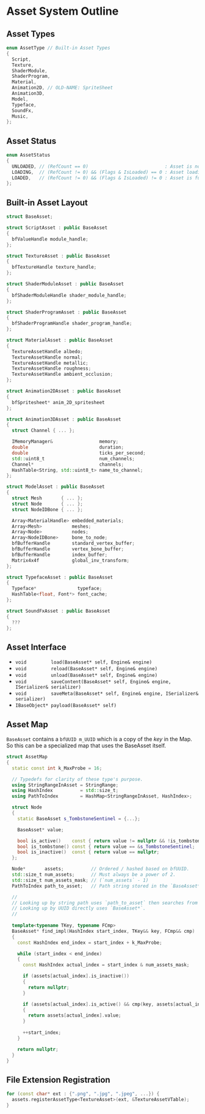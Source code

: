 # Asset System Outline

## Asset Types

```cpp
enum AssetType // Built-in Asset Types
{
  Script,
  Texture,
  ShaderModule,
  ShaderProgram,
  Material,
  Animation2D, // OLD-NAME: SpriteSheet
  Animation3D,
  Model,
  Typeface,
  SoundFx,
  Music,
};
```

## Asset Status

```cpp
enum AssetStatus
{
  UNLOADED, // (RefCount == 0)                            : Asset is not loaded.
  LOADING,  // (RefCount != 0) && (Flags & IsLoaded) == 0 : Asset loading on background thread.
  LOADED,   // (RefCount != 0) && (Flags & IsLoaded) != 0 : Asset is fully loaded.
};
```

## Built-in Asset Layout

```cpp
struct BaseAsset;

struct ScriptAsset : public BaseAsset
{
  bfValueHandle module_handle;
};

struct TextureAsset : public BaseAsset
{
  bfTextureHandle texture_handle;
};

struct ShaderModuleAsset : public BaseAsset
{
  bfShaderModuleHandle shader_module_handle;
};

struct ShaderProgramAsset : public BaseAsset
{
  bfShaderProgramHandle shader_program_handle;
};

struct MaterialAsset : public BaseAsset
{
  TextureAssetHandle albedo;
  TextureAssetHandle normal;
  TextureAssetHandle metallic;
  TextureAssetHandle roughness;
  TextureAssetHandle ambient_occlusion;
};

struct Animation2DAsset : public BaseAsset
{
  bfSpritesheet* anim_2D_spritesheet
};

struct Animation3DAsset : public BaseAsset
{
  struct Channel { ... };

  IMemoryManager&                 memory;
  double                          duration;
  double                          ticks_per_second;
  std::uint8_t                    num_channels;
  Channel*                        channels;
  HashTable<String, std::uint8_t> name_to_channel;
};

struct ModelAsset : public BaseAsset
{
  struct Mesh       { ... };
  struct Node       { ... };
  struct NodeIDBone { ... };

  Array<MaterialHandle> embedded_materials;
  Array<Mesh>           meshes;
  Array<Node>           nodes;
  Array<NodeIDBone>     bone_to_node;
  bfBufferHandle        standard_vertex_buffer;
  bfBufferHandle        vertex_bone_buffer;
  bfBufferHandle        index_buffer;
  Matrix4x4f            global_inv_transform;
};

struct TypefaceAsset : public BaseAsset
{
  Typeface*               typeface;
  HashTable<float, Font*> font_cache;
};

struct SoundFxAsset : public BaseAsset
{
  ???
};
```

## Asset Interface

- `void         load(BaseAsset* self, Engine& engine)`
- `void         reload(BaseAsset* self, Engine& engine)`
- `void         unload(BaseAsset* self, Engine& engine)`
- `void         saveContent(BaseAsset* self, Engine& engine, ISerializer& serializer)`
- `void         saveMeta(BaseAsset* self, Engine& engine, ISerializer& serializer)`
- `IBaseObject* payload(BaseAsset* self)`

## Asset Map

`BaseAsset` contains a `bfUUID m_UUID` which
is a copy of the _key_ in the Map. So this can be a specialized map
that uses the BaseAsset itself.

```cpp
struct AssetMap
{
  static const int k_MaxProbe = 16;

  // Typedefs for clarity of these type's purpose.
  using StringRangeInAsset = StringRange;
  using HashIndex          = std::size_t;
  using PathToIndex        = HashMap<StringRangeInAsset, HashIndex>;

  struct Node
  {
    static BaseAsset s_TombstoneSentinel = {...};

    BaseAsset* value;

    bool is_active()    const { return value != nullptr && !is_tombstone(); }
    bool is_tombstone() const { return value == &s_TombstoneSentinel;       }
    bool is_inactive()  const { return value == nullptr;                    }
  };

  Node*       assets;          // Ordered / hashed based on bfUUID.
  std::size_t num_assets;      // Must always be a power of 2.
  std::size_t num_assets_mask; // (`num_assets` - 1)
  PathToIndex path_to_asset;   // Path string stored in the `BaseAsset*`

  //
  // Looking up by string path uses `path_to_asset` then searches from the found index.
  // Looking up by UUID directly uses `BaseAsset*`.
  //
  
  template<typename TKey, typename FCmp>
  BaseAsset* find_impl(HashIndex start_index, TKey&& key, FCmp&& cmp)
  {
    const HashIndex end_index = start_index + k_MaxProbe;

    while (start_index < end_index)
    {
      const HashIndex actual_index = start_index & num_assets_mask;

      if (assets[actual_index].is_inactive()) 
      {
        return nullptr; 
      }

      if (assets[actual_index].is_active() && cmp(key, assets[actual_index].value))
      {
        return assets[actual_index].value;
      }
      
      ++start_index;
    }

    return nullptr;
  }
}
```

## File Extension Registration

```cpp
for (const char* ext : {".png", ".jpg", ".jpeg", ...}) {
  assets.registerAssetType<TextureAsset>(ext, &TextureAssetVTable);
}
```
